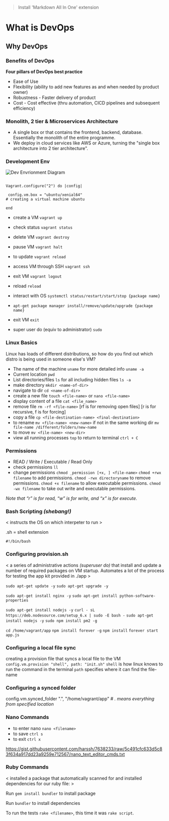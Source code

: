 > Install 'Markdown All In One' extension

# What is DevOps
## Why DevOps
### Benefits of DevOps

**Four pillars of DevOps best practice**
- Ease of Use
- Flexibility (ability to add new features as and when needed by product owner)
- Robustness - Faster delivery of product
- Cost - Cost effective (thru automation, CICD pipelines and subsequent efficiency)


### Monolith, 2 tier & Microservices Architecture
- A single box or that contains the frontend, backend, database. Essentially the monolith of the entire programme. 
- We deploy in cloud services like AWS or Azure, turning the "single box architecture into 2 tier architecture".


### Development Env

![Dev Envrionment Diagram](https://user-images.githubusercontent.com/98312982/151946623-1b12406e-1e10-401b-8478-d8c63ea2371d.png)


```

Vagrant.configure("2") do |config|

 config.vm.box = "ubuntu/xenial64"
# creating a virtual machine ubuntu 

end
```

- create a VM `vagrant up`
- check status `vagrant status`
- delete VM `vagrant destroy`
- pause VM `vagrant halt`
- to update `vagrant reload`
- access VM through SSH `vagrant ssh`
- exit VM `vagrant logout`
- reload `reload`


- interact with OS `systemctl status/restart/start/stop {package name}`
- `apt-get package manager install/remove/update/upgrade {package name}`
- exit VM `exit`
- super user do (equiv to administrator) `sudo`


### Linux Basics

Linux has loads of different distributions, so how do you find out which distro is being used in someone else's VM?

- The name of the machine `uname` for more detailed info `uname -a`
- Current location `pwd`
- List directories/files `ls` for all including hidden files `ls -a`
- make directory `mkdir <name-of-dir>`
- navigate to dir `cd <name-of-dir>`
- create a new file `touch <file-name>` or `nano <file-name>`
- display content of a file `cat <file_name>`
- remove file `rm -rf <file-name>` [rf is for removing open files] [r is for recursive, f is for forcing]
- copy a file `cp <file-destination-name> <final-destination>`
- to rename `mv <file-name> <new-name>` if not in the same working dir `mv file-name /different/folders/new-name`
- to move `mv <file-name> <new-dir>`
- view all running processes `top` to return to terminal `ctrl + C`


### Permissions

- READ / Write / Executable / Read Only
- check permissions `ll`
- change permissions `chmod _permission [+x, ] <file-name>`
`chmod +rwx filename` to add permissions.
`chmod -rwx directoryname` to remove permissions.
`chmod +x filename` to allow executable permissions.
`chmod -wx filename` to take out write and executable permissions.

_Note that “r” is for read, “w” is for write, and “x” is for execute._ 


### Bash Scripting _(shebang!)_

< instructs the OS on which interpeter to run >

.sh = shell extension

`#!/bin/bash`


### Configuring provision.sh
< a series of administrative actions _(superuser do)_ that install and update a number of required packages on VM startup. Automates a lot of the process for testing the app kit provided in ./app >

`sudo apt-get update -y`
`sudo apt-get upgrade -y`

`sudo apt-get install nginx -y`
`sudo apt-get install python-software-properties`

`sudo apt-get install nodejs -y`
`curl - sL https://deb.nodesource.com/setup_6.x | sudo -E bash -`
`sudo apt-get install nodejs -y`
`sudo npm install pm2 -g`

`cd /home/vagrant/app`
`npm install forever -g`
`npm install`
`forever start app.js`


### Configuring a local file sync

creating a provision file that syncs a local file to the VM
` config.vm.provision "shell", path: "init.sh"`
                      `shell` is how linux knows to run the command in the terminal
                               `path` specifies where it can find the file-name


### Configuring a synced folder
 config.vm.synced_folder ".", "/home/vagrant/app"
                        # _. means everything from specified location_


### Nano Commands

- to enter nano `nano <filename>`
- to save `ctrl s`
- to exit `ctrl x`

https://gist.githubusercontent.com/harssh/7638233/raw/5c491cfc633d5c83f634a917dd23a9259e712567/nano_text_editor_cmds.txt


### Ruby Commands

< installed a package that automatically scanned for and installed dependencies for our ruby file: >

Run `gem install bundler` to install package

Run `bundler` to install dependencies

To run the tests `rake <filename>`, this time it was `rake script`. 
 